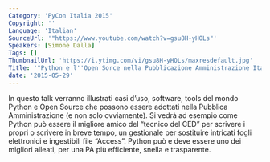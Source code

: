 ```yaml
---
Category: 'PyCon Italia 2015'
Copyright: ''
Language: 'Italian'
SourceUrl: '"https://www.youtube.com/watch?v=gsu8H-yHOLs"'
Speakers: [Simone Dalla]
Tags: []
ThumbnailUrl: 'https://i.ytimg.com/vi/gsu8H-yHOLs/maxresdefault.jpg'
Title: '"Python e l''Open Sorce nella Pubblicazione Amministrazione Italiana"'
date: '2015-05-29'
---
```

In questo talk  verranno illustrati casi d’uso, software, tools del mondo Python e Open Source che possono essere adottati nella Pubblica Amministrazione (e non solo ovviamente). Si vedrà ad esempio come Python può essere il migliore amico del “tecnico del CED” per scrivere i propri o scrivere in breve tempo, un gestionale per sostituire intricati fogli elettronici e ingestibili file “Access”. Python può e deve essere uno dei migliori alleati, per una PA più efficiente, snella e trasparente.
